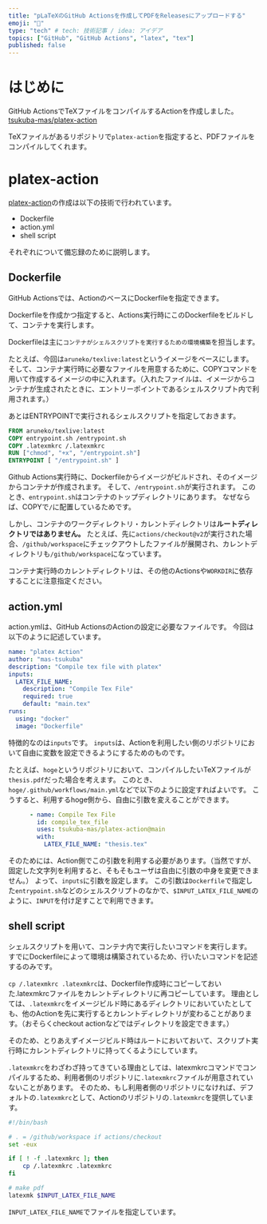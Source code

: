 ```yaml
---
title: "pLaTeXのGitHub Actionsを作成してPDFをReleasesにアップロードする"
emoji: "💭"
type: "tech" # tech: 技術記事 / idea: アイデア
topics: ["GitHub", "GitHub Actions", "latex", "tex"]
published: false
---
```


# はじめに

GitHub ActionsでTeXファイルをコンパイルするActionを作成しました。
[tsukuba-mas/platex-action](https://github.com/tsukuba-mas/platex-action)

TeXファイルがあるリポジトリで`platex-action`を指定すると、PDFファイルをコンパイルしてくれます。

# platex-action

[platex-action](https://github.com/tsukuba-mas/platex-action)の作成は以下の技術で行われています。

- Dockerfile
- action.yml
- shell script

それぞれについて備忘録のために説明します。

## Dockerfile

GitHub Actionsでは、ActionのベースにDockerfileを指定できます。

Dockerfileを作成かつ指定すると、Actions実行時にこのDockerfileをビルドして、コンテナを実行します。

Dockerfileは主に`コンテナがシェルスクリプトを実行するための環境構築`を担当します。

たとえば、今回は`aruneko/texlive:latest`というイメージをベースにします。
そして、コンテナ実行時に必要なファイルを用意するために、COPYコマンドを用いて作成するイメージの中に入れます。（入れたファイルは、イメージからコンテナが生成されたときに、エントリーポイントであるシェルスクリプト内で利用されます。）

あとはENTRYPOINTで実行されるシェルスクリプトを指定しておきます。

```Dockerfile
FROM aruneko/texlive:latest
COPY entrypoint.sh /entrypoint.sh
COPY .latexmkrc /.latexmkrc
RUN ["chmod", "+x", "/entrypoint.sh"]
ENTRYPOINT [ "/entrypoint.sh" ]
```

Github Actions実行時に、Dockerfileからイメージがビルドされ、そのイメージからコンテナが作成されます。
そして、`/entrypoint.sh`が実行されます。
このとき、`entrypoint.sh`はコンテナのトップディレクトリにあります。
なぜならば、COPYで`/`に配置しているためです。

しかし、コンテナのワークディレクトリ・カレントディレクトリは**ルートディレクトリではありません。**
たとえば、先に`actions/checkout@v2`が実行された場合、`/github/workspace`にチェックアウトしたファイルが展開され、カレントディレクトリも`/github/workspace`になっています。

コンテナ実行時のカレントディレクトリは、その他のActionsや`WORKDIR`に依存することに注意指定ください。

## action.yml

action.ymlは、GitHub ActionsのActionの設定に必要なファイルです。
今回は以下のように記述しています。

```yaml
name: "platex Action"
author: "mas-tsukuba"
description: "Compile tex file with platex"
inputs:
  LATEX_FILE_NAME:
    description: "Compile Tex File"
    required: true
    default: "main.tex"
runs:
  using: "docker"
  image: "Dockerfile"
```

特徴的なのは`inputs`です。
`inputs`は、Actionを利用したい側のリポジトリにおいて自由に変数を設定できるようにするためのものです。

たとえば、`hoge`というリポジトリにおいて、コンパイルしたいTeXファイルが`thesis.pdf`だった場合を考えます。
このとき、`hoge/.github/workflows/main.yml`などで以下のように設定すればよいです。
こうすると、利用するhoge側から、自由に引数を変えることができます。

```yaml
      - name: Compile Tex File
        id: compile_tex_file
        uses: tsukuba-mas/platex-action@main
        with:
          LATEX_FILE_NAME: "thesis.tex"
```

そのためには、Action側でこの引数を利用する必要があります。（当然ですが、固定した文字列を利用すると、そもそもユーザは自由に引数の中身を変更できません。）
よって、`inputs`に引数を設定します。
この引数は`Dockerfile`で指定した`entrypoint.sh`などのシェルスクリプトのなかで、`$INPUT_LATEX_FILE_NAME`のように、`INPUT`を付け足すことで利用できます。

## shell script

シェルスクリプトを用いて、コンテナ内で実行したいコマンドを実行します。
すでにDockerfileによって環境は構築されているため、行いたいコマンドを記述するのみです。

`cp /.latexmkrc .latexmkrc`は、Dockerfile作成時にコピーしておいた.latexmkrcファイルをカレントディレクトリに再コピーしています。
理由としては、`.latexmkrc`をイメージビルド時にあるディレクトリにおいていたとしても、他のActionを先に実行するとカレントディレクトリが変わることがあります。（おそらくcheckout actionなどではディレクトリを設定できます。）

そのため、とりあえずイメージビルド時はルートにおいておいて、スクリプト実行時にカレントディレクトリに持ってくるようにしています。

`.latexmkrc`をわざわざ持ってきている理由としては、latexmkrcコマンドでコンパイルするため、利用者側のリポジトリに`.latexmkrc`ファイルが用意されていないことがあります。
そのため、もし利用者側のリポジトリになければ、デフォルトの`.latexmkrc`として、Actionのリポジトリの`.latexmkrc`を提供しています。

```bash
#!/bin/bash

# . = /github/workspace if actions/checkout
set -eux

if [ ! -f .latexmkrc ]; then
    cp /.latexmkrc .latexmkrc
fi

# make pdf
latexmk $INPUT_LATEX_FILE_NAME
```

`INPUT_LATEX_FILE_NAME`でファイルを指定しています。